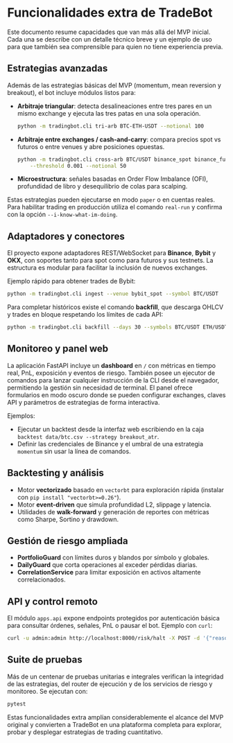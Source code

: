 # Funcionalidades extra de TradeBot

Este documento resume capacidades que van más allá del MVP inicial.
Cada una se describe con un detalle técnico breve y un ejemplo de uso
para que también sea comprensible para quien no tiene experiencia previa.

## Estrategias avanzadas

Además de las estrategias básicas del MVP (momentum, mean reversion y
breakout), el bot incluye módulos listos para:

- **Arbitraje triangular**: detecta desalineaciones entre tres pares en un
  mismo exchange y ejecuta las tres patas en una sola operación.
  ```bash
  python -m tradingbot.cli tri-arb BTC-ETH-USDT --notional 100
  ```
- **Arbitraje entre exchanges / cash-and-carry**: compara precios spot vs
  futuros o entre venues y abre posiciones opuestas.
  ```bash
  python -m tradingbot.cli cross-arb BTC/USDT binance_spot binance_futures \
      --threshold 0.001 --notional 50
  ```
- **Microestructura**: señales basadas en Order Flow Imbalance (OFI),
  profundidad de libro y desequilibrio de colas para scalping.

Estas estrategias pueden ejecutarse en modo ``paper`` o en cuentas reales.
Para habilitar trading en producción utiliza el comando `real-run` y
confirma con la opción `--i-know-what-im-doing`.

## Adaptadores y conectores

El proyecto expone adaptadores REST/WebSocket para **Binance**, **Bybit**
 y **OKX**, con soportes tanto para spot como para futuros y sus testnets.
La estructura es modular para facilitar la inclusión de nuevos exchanges.

Ejemplo rápido para obtener trades de Bybit:
```bash
python -m tradingbot.cli ingest --venue bybit_spot --symbol BTC/USDT
```

Para completar históricos existe el comando **backfill**, que descarga
OHLCV y trades en bloque respetando los límites de cada API:

```bash
python -m tradingbot.cli backfill --days 30 --symbols BTC/USDT ETH/USDT
```

## Monitoreo y panel web

La aplicación FastAPI incluye un **dashboard** en `/` con métricas en
 tiempo real, PnL, exposición y eventos de riesgo.  También posee un
 ejecutor de comandos para lanzar cualquier instrucción de la CLI desde el
 navegador, permitiendo la gestión sin necesidad de terminal.  El panel
 ofrece formularios en modo oscuro donde se pueden configurar exchanges,
 claves API y parámetros de estrategias de forma interactiva.

Ejemplos:

- Ejecutar un backtest desde la interfaz web escribiendo en la caja
  `backtest data/btc.csv --strategy breakout_atr`.
- Definir las credenciales de Binance y el umbral de una estrategia
  `momentum` sin usar la línea de comandos.


## Backtesting y análisis

- Motor **vectorizado** basado en `vectorbt` para exploración rápida (instalar con `pip install "vectorbt>=0.26"`).
- Motor **event-driven** que simula profundidad L2, slippage y latencia.
- Utilidades de **walk-forward** y generación de reportes con métricas
  como Sharpe, Sortino y drawdown.

## Gestión de riesgo ampliada

- **PortfolioGuard** con límites duros y blandos por símbolo y globales.
- **DailyGuard** que corta operaciones al exceder pérdidas diarias.
- **CorrelationService** para limitar exposición en activos altamente
  correlacionados.

## API y control remoto

El módulo `apps.api` expone endpoints protegidos por autenticación básica
para consultar órdenes, señales, PnL o pausar el bot.  Ejemplo con `curl`:
```bash
curl -u admin:admin http://localhost:8000/risk/halt -X POST -d '{"reason":"manual"}'
```

## Suite de pruebas

Más de un centenar de pruebas unitarias e integrales verifican la
integridad de las estrategias, del router de ejecución y de los servicios
de riesgo y monitoreo.  Se ejecutan con:
```bash
pytest
```

Estas funcionalidades extra amplían considerablemente el alcance del MVP
original y convierten a TradeBot en una plataforma completa para
explorar, probar y desplegar estrategias de trading cuantitativo.

